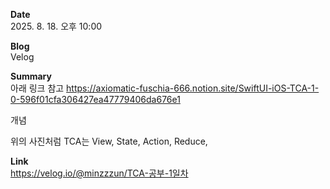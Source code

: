 **Date**  
2025. 8. 18. 오후 10:00

**Blog**  
Velog

**Summary**  
아래 링크 참고
https://axiomatic-fuschia-666.notion.site/SwiftUI-iOS-TCA-1-0-596f01cfa306427ea47779406da676e1

개념

위의 사진처럼 TCA는 View, State, Action, Reduce,

**Link**  
https://velog.io/@minzzzun/TCA-공부-1일차